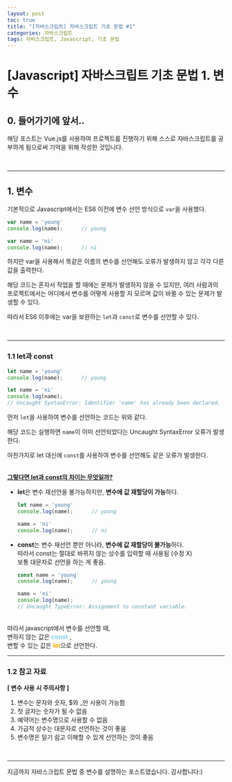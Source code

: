 ```yaml
---
layout: post
toc: true
title: "[자바스크립트] 자바스크립트 기초 문법 #1"
categories: 자바스크립트
tags: 자바스크립트, Javascript, 기초 문법
---
```


# &#91;Javascript&#93; 자바스크립트 기초 문법 1. 변수

## 0. 들어가기에 앞서..
해당 포스트는 Vue.js를 사용하여 프로젝트를 진행하기 위해 스스로 자바스크립트를 공부하게 됨으로써 기억을 위해 작성한 것입니다.

<br/>
<hr/>

## 1. 변수
기본적으로 Javascript에서는 ES6 이전에 변수 선언 방식으로 `var`을 사용했다.

```javascript
var name = 'young'
console.log(name);      // young

var name = 'ni'
console.log(name);      // ni
```
하지만 var을 사용해서 똑같은 이름의 변수를 선언해도 오류가 발생하지 않고 각각 다른 값을 출력한다.

해당 코드는 혼자서 작업을 할 때에는 문제가 발생하지 않을 수 있지만, 여러 사람과의 프로젝트에서는 어디에서 변수를 어떻게 사용할 지 모르며 값이 바뀔 수 있는 문제가 발생할 수 있다.

따라서 ES6 이후에는 var을 보완하는 `let`과 `const`로 변수를 선언할 수 있다.

<br/>
<hr/>

### 1.1 let과 const
```javascript
let name = 'young'
console.log(name);      // young

let name = 'ni'
console.log(name); 
// Uncaught SyntaxError: Identifier 'name' has already been declared.
```
먼저 `let`을 사용하여 변수를 선언하는 코드는 위와 같다.

해당 코드는 실행하면 `name`이 이미 선언되었다는 Uncaught SyntaxError 오류가 발생한다. 

마찬가지로 let 대신에 `const`를 사용하여 변수를 선언해도 같은 오류가 발생한다.

<br/>
<u><b>그렇다면 let과 const의 차이는 무엇일까?</b></u>

- <b>let</b>은 변수 재선언을 불가능하지만, <b>변수에 값 재할당이 가능</b>하다.

    ```javascript
    let name = 'young'
    console.log(name);      // young

    name = 'ni'
    console.log(name);      // ni
    ```
- <b>const</b>는 변수 재선언 뿐만 아니라, <b>변수에 값 재할당이 불가능</b>하다.
    <br/>따라서 const는 절대로 바뀌지 않는 상수를 입력할 때 사용됨 (수정 X)
    <br/>보통 대문자로 선언을 하는 게 좋음.
    
    ```javascript
    const name = 'young'
    console.log(name);      // young

    name = 'ni'
    console.log(name);
    // Uncaught TypeError: Assignment to constant variable.
    ```

<br/>
따라서 javascript에서 변수를 선언할 때, <br/>
변하지 않는 값은 <span style="color:skyblue"><b>const</b></span> , <br/>
변할 수 있는 값은 <span style="color:orange"><b>let</b></span>으로 선언한다.

<br/>
<hr/>

### 1.2 참고 자료
<b>[ 변수 사용 시 주의사항 ]</b>
1. 변수는 문자와 숫자, $와 _만 사용이 가능함
2. 첫 글자는 숫자가 될 수 없음
3. 예약어는 변수명으로 사용할 수 없음
4. 가급적 상수는 대문자로 선언하는 것이 좋음
5. 변수명은 일기 쉽고 이해할 수 있게 선언하는 것이 좋음

<br/>
<hr/>

지금까지 자바스크립트 문법 중 변수를 설명하는 포스트였습니다. 감사합니다:)
